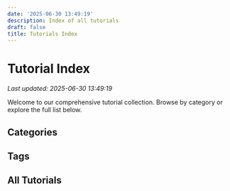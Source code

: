 ```yaml
---
date: '2025-06-30 13:49:19'
description: Index of all tutorials
draft: false
title: Tutorials Index
---
```


# Tutorial Index

*Last updated: 2025-06-30 13:49:19*

Welcome to our comprehensive tutorial collection. Browse by category or explore the full list below.

## Categories

## Tags

## All Tutorials

